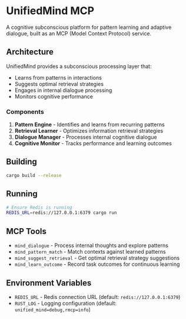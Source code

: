 # UnifiedMind MCP

A cognitive subconscious platform for pattern learning and adaptive dialogue, built as an MCP (Model Context Protocol) service.

## Architecture

UnifiedMind provides a subconscious processing layer that:
- Learns from patterns in interactions
- Suggests optimal retrieval strategies
- Engages in internal dialogue processing
- Monitors cognitive performance

### Components

1. **Pattern Engine** - Identifies and learns from recurring patterns
2. **Retrieval Learner** - Optimizes information retrieval strategies
3. **Dialogue Manager** - Processes internal cognitive dialogue
4. **Cognitive Monitor** - Tracks performance and learning outcomes

## Building

```bash
cargo build --release
```

## Running

```bash
# Ensure Redis is running
REDIS_URL=redis://127.0.0.1:6379 cargo run
```

## MCP Tools

- `mind_dialogue` - Process internal thoughts and explore patterns
- `mind_pattern_match` - Match contexts against learned patterns
- `mind_suggest_retrieval` - Get optimal retrieval strategy suggestions
- `mind_learn_outcome` - Record task outcomes for continuous learning

## Environment Variables

- `REDIS_URL` - Redis connection URL (default: `redis://127.0.0.1:6379`)
- `RUST_LOG` - Logging configuration (default: `unified_mind=debug,rmcp=info`)